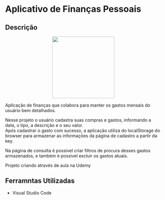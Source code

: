 # Aplicativo de Finanças Pessoais

## Descrição

<p align="center">
  <img src="https://i.imgur.com/5JsC0v8.png" height="200">
</p>

Aplicação de finanças que colabora para manter os gastos mensais do usuário bem detalhados.

Nesse projeto o usuário cadastra suas compras e gastos, informando a data, o tipo, a descrição e o seu valor.<br>
Após cadastrar o gasto com sucesso, a aplicação utiliza do localStorage do browser para armazenar as informações da página de cadastro a partir da key. 

Na página de consulta é possivel criar filtros de procura desses gastos armazenados, e também é possivel excluir os gastos atuais.

Projeto criando através de aula na Udemy

## Ferramntas Utilizadas
- Visual Studio Code